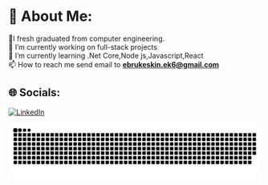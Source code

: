 # 💫 About Me:
🌟I fresh graduated from computer engineering.<br>🔭 I’m currently working on full-stack projects<br>🌱 I’m currently learning .Net Core,Node js,Javascript,React<br> 
📫 How to reach me send email to **ebrukeskin.ek6@gmail.com**

## 🌐 Socials:
[![LinkedIn](https://img.shields.io/badge/LinkedIn-%230077B5.svg?logo=linkedin&logoColor=white)](https://linkedin.com/in/ebru-keskin) 

<picture>
  <source media="(prefers-color-scheme: dark)" srcset="https://raw.githubusercontent.com/ebrukeskiin/ebrukeskiin/output/github-contribution-grid-snake-dark.svg">
  <source media="(prefers-color-scheme: light)" srcset="https://raw.githubusercontent.com/ebrukeskiin/ebrukeskiin/output/github-contribution-grid-snake.svg">
  <img alt="github contribution grid snake animation" src="https://raw.githubusercontent.com/ebrukeskiin/ebrukeskiin/output/github-contribution-grid-snake.svg">
</picture>
